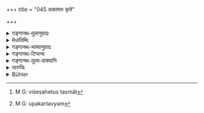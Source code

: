 +++
title = "045 अकामतः कृते"

+++

<details><summary>गङ्गानथ-मूलानुवादः</summary>

The learned understand Expiatory rites to pertain to cases where the sin is committed unintentionally; some people however assert on the evidence of ‘Śruti texts’ that they apply to cases of intentional offence also.—(45)
</details>

<details><summary>मेधातिथिः</summary>

**कामकारकृते ऽप्य्** अतिक्रमे प्रायश्चित्तगौरवार्थम् इदम् उच्यते । **अकामतः कृत** इति प्रमादकृते **पापे** शास्त्रव्यतिक्रमे **प्रायश्चित्तम् आहुः** । 

- कस्य पुनर् हेतोः । विधिः- "प्रतिशास्त्रम् अतिक्रम्याकार्ये प्रवर्तते स प्रायश्चित्तम् आचरिष्यते" इति । को ऽत्र विशिष्टहेतुः, यस्मात्[^४८] कामकृते दोषे प्रायश्चित्तं शास्त्रानर्थक्यम् इति मन्यन्ते । 


[^४८]:
     M G: viśeṣahetus tasmāt

- एवं पूर्वपक्षभङ्ग्योपन्यस्यति । **कामकारकृते ऽपीति** शब्दात् कामतो ऽकामतश् च कृते व्यतिक्रमे प्रायश्चित्तं कर्तव्यम् इति शास्त्रार्थः । **श्रुतिनिदर्शनाद्** इति वैदिकलिङ्गनिदर्शनम् उपहव्यब्राह्मणम् उदाहर्तव्यम्[^४९] । "इन्द्रो यतीन् शालावृकेभ्यः प्रायच्छत्" (प्ब् ८.१.४) । न च श्वभ्यो दानं यतीनाम् अकामतः संभवति । उपहव्यं प्रायश्चित्तार्थं प्रजापतिर् इन्द्राय प्रायच्छद् इति स्पष्टार्थः ॥ ११.४५ ॥


[^४९]:
     M G: upakartavyam
</details>

<details><summary>गङ्गानथ-भाष्यानुवादः</summary>

This declaration has been made for the purpose of indicating that in cases of intentional offence, the Expiatory Rite should be of a particularly serious character.

‘*Committed unintentionally*.’—They declare that Expiatory Rites are meant, to be performed in cases where the ‘*sin*’—the transgression of the ordinances—has been committed through negligence or want of care.

“What are the grounds for such an opinion? The law on the point is that—‘when a man transgresses an injunction and undertakes a wrong act, he shall perform an expiatory rite.’ So that there is no ground for any differentiation.”

Some people hold that if there were no such differentiation, there would be no point in the prescribing of special Expiatory Ṛtes for cases of intentional offence.

It is for this reason that the text puts forward another view, by way of a ‘*Pūrvapakṣa*’ a ‘contrary view’—‘They apply to cases of *intentional offence also*.’ According to this view the meaning of the Law would be that Expiatory Rites shall be performed in cases of *intentional* as well as *unintentional* offences.

‘*On the evidence of Śruti texts*’—One Vedic text indicative of the said view is found in the *Upahavya-Brāhmaṇa* (the story of Upahavya)—‘Indra gave away the ascetics to the dogs.’ Such giving away could never have been *unintentional*; and yet the story goes on to say, it was for the purpose of expiating this sin that Prajāpati made over Upahavya to Indra. Such is the clear meaning of the text—(45)
</details>

<details><summary>गङ्गानथ-टिप्पन्यः</summary>

*Cf*. Aitareya Brāhmaṇa 7.28.

This verse is quoted in *Madanapārijāta* (p. 705), which quotes a Vedic text to the effect that once Indra gave away certain sages to be devoured by the ‘*Śālāvṛka*’ dogs, for which sinful act Prajāpati ordained for him the expiatory rite called ‘Upahavya’, which is taken as implying that for *intentional* offences also there is ‘expiation.’.

It is quoted in *Mitākṣarā*, (3.226), as indicating that expiatory rites are to be performed in the case of intentional offences also,—and *not* that the sin accruing from such offences is wiped off by these rites, in the case of ‘degrading’ offences.

It is quoted in *Parāśaramādhava*, (Prāyaścitta, p. 152), to the effect that in the case of intentional offences, there can be expiation, only according to some authorities, not all;—and in *Prāyaścittaviveka*, (p. 18), which says that stress is meant to the laid upon ‘*akāmakāḥ*’ as it is only for *unintentional* delinquencies that there is expiation, and in reference to ‘*Śrutividarśanāt*,’ it quotes the Śruti-passage describing the story of Indra and the Śālavṛkas.
</details>

<details><summary>गङ्गानथ-तुल्य-वाक्यानि</summary>

**(verses 11.44-47)**

See Comparative notes for [Verse 11.44].
</details>

<details><summary>भारुचिः</summary>

**अकामतः कृते पापे** पापार्थे तु व्यतिक्रमे यथोक्ते प्रायश्चित्तं वक्ष्यमाणं **विदुर् बुधाः** । कस्य पुनर् हेतोः । येन स्मृतिप्रामाण्येन हि प्रायश्चित्तोपदेशो युज्यते, न कामतो ऽप्य् अत्रिक्रमे (?) । यो हि नियमं स्मृतिप्रामाण्यम् उल्लङ्घ्य प्रवर्तते, तं प्रति प्रायश्चित्तोपदेशो ऽनर्थकः । येन तद् अव्यवसायतः लङ्घयिष्यति । यतः किं तस्यैतेनोपदिष्टेनेति प्रायश्चित्तोपदेशो ऽनर्थः । एवम् एतस्मिन्न् एव प्रायश्चित्ताधिकरणे प्राप्त इदम् अन्यद् द्वितीयं प्रायश्चित्ताधिकरणम् उच्यते **कामकारकृते ऽप्य् आहुर् एके श्रुतिनिदर्शनात्** । एवं हि श्रूयते "इन्द्रो यतीन् सालावृकेभ्यः प्रायच्छत् । तम् [अश्ली]ला वाग् अभ्यवदत् । स प्रजापतिम् उपाधावत् । तस्माद् एतम् उपहव्यं प्रायच्छत्" इत्य् एतद् उपहव्यार्थवादब्राह्मणं दर्शयति — कामतो ऽप्य् अस्ति प्रायश्चित्तम् इति । अविशेषेण निमित्तमात्रे स्मर्यमाणं प्रायश्चित्तम् अकामकृत एवेत्य् उक्तम् । तथा चाहुर् वेदलोकयोर् उभयथाभिव्यतिक्रमे प्रायश्चित्तं दृष्टम्, यतस् तेन चेदम् अनुमातव्यम् इति । तथा च संदर्शयति पक्षद्वयम् अप्य् आश्रित्य ॥ ११.४४ ॥
</details>

<details><summary>Bühler</summary>

045	(All) sages prescribe a penance for a sin unintentionally committed; some declare, on the evidence of the revealed texts, (that it may be performed) even for an intentional (offence).
</details>
